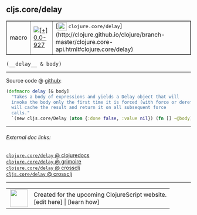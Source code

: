 ## cljs.core/delay



 <table border="1">
<tr>
<td>macro</td>
<td><a href="https://github.com/cljsinfo/cljs-api-docs/tree/0.0-927"><img valign="middle" alt="[+] 0.0-927" title="Added in 0.0-927" src="https://img.shields.io/badge/+-0.0--927-lightgrey.svg"></a> </td>
<td>
[<img height="24px" valign="middle" src="http://i.imgur.com/1GjPKvB.png"> <samp>clojure.core/delay</samp>](http://clojure.github.io/clojure/branch-master/clojure.core-api.html#clojure.core/delay)
</td>
</tr>
</table>


 <samp>
(__delay__ & body)<br>
</samp>

---







Source code @ [github](https://github.com/clojure/clojurescript/blob/r1853/src/clj/cljs/core.clj#L875-L880):

```clj
(defmacro delay [& body]
  "Takes a body of expressions and yields a Delay object that will
  invoke the body only the first time it is forced (with force or deref/@), and
  will cache the result and return it on all subsequent force
  calls."
  `(new cljs.core/Delay (atom {:done false, :value nil}) (fn [] ~@body)))
```

<!--
Repo - tag - source tree - lines:

 <pre>
clojurescript @ r1853
└── src
    └── clj
        └── cljs
            └── <ins>[core.clj:875-880](https://github.com/clojure/clojurescript/blob/r1853/src/clj/cljs/core.clj#L875-L880)</ins>
</pre>

-->

---



###### External doc links:

[`clojure.core/delay` @ clojuredocs](http://clojuredocs.org/clojure.core/delay)<br>
[`clojure.core/delay` @ grimoire](http://conj.io/store/v1/org.clojure/clojure/1.7.0-beta3/clj/clojure.core/delay/)<br>
[`clojure.core/delay` @ crossclj](http://crossclj.info/fun/clojure.core/delay.html)<br>
[`cljs.core/delay` @ crossclj](http://crossclj.info/fun/cljs.core/delay.html)<br>

---

 <table>
<tr><td>
<img valign="middle" align="right" width="48px" src="http://i.imgur.com/Hi20huC.png">
</td><td>
Created for the upcoming ClojureScript website.<br>
[edit here] | [learn how]
</td></tr></table>

[edit here]:https://github.com/cljsinfo/cljs-api-docs/blob/master/cljsdoc/cljs.core/delay.cljsdoc
[learn how]:https://github.com/cljsinfo/cljs-api-docs/wiki/cljsdoc-files

<!--

This information was too distracting to show to readers, but I'll leave it
commented here since it is helpful to:

- pretty-print the data used to generate this document
- and show how to retrieve that data



The API data for this symbol:

```clj
{:ns "cljs.core",
 :name "delay",
 :signature ["[& body]"],
 :history [["+" "0.0-927"]],
 :type "macro",
 :full-name-encode "cljs.core/delay",
 :source {:code "(defmacro delay [& body]\n  \"Takes a body of expressions and yields a Delay object that will\n  invoke the body only the first time it is forced (with force or deref/@), and\n  will cache the result and return it on all subsequent force\n  calls.\"\n  `(new cljs.core/Delay (atom {:done false, :value nil}) (fn [] ~@body)))",
          :title "Source code",
          :repo "clojurescript",
          :tag "r1853",
          :filename "src/clj/cljs/core.clj",
          :lines [875 880]},
 :full-name "cljs.core/delay",
 :clj-symbol "clojure.core/delay"}

```

Retrieve the API data for this symbol:

```clj
;; from Clojure REPL
(require '[clojure.edn :as edn])
(-> (slurp "https://raw.githubusercontent.com/cljsinfo/cljs-api-docs/catalog/cljs-api.edn")
    (edn/read-string)
    (get-in [:symbols "cljs.core/delay"]))
```

-->
